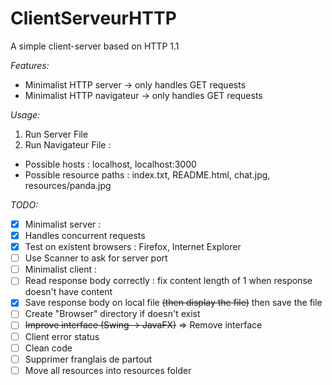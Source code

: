 # ClientServeurHTTP
A simple client-server based on HTTP 1.1

*Features:*
* Minimalist HTTP server -> only handles GET requests
* Minimalist HTTP navigateur -> only handles GET requests

*Usage:*

1. Run Server File
2. Run Navigateur File :
 * Possible hosts : localhost, localhost:3000
 * Possible resource paths : index.txt, README.html, chat.jpg, resources/panda.jpg

*TODO:*
- [x] Minimalist server :
 - [x] Handles concurrent requests
 - [x] Test on existent browsers : Firefox, Internet Explorer
 - [ ] Use Scanner to ask for server port
- [ ] Minimalist client :
 - [ ] Read response body correctly : fix content length of 1 when response doesn't have content
 - [x] Save response body on local file ~~(then display the file)~~ then save the file
 - [ ] Create "Browser" directory if doesn't exist
 - [ ] ~~Improve interface (Swing -> JavaFX)~~ => Remove interface
 - [ ] Client error status
 - [ ] Clean code
- [ ] Supprimer franglais de partout
- [ ] Move all resources into resources folder

